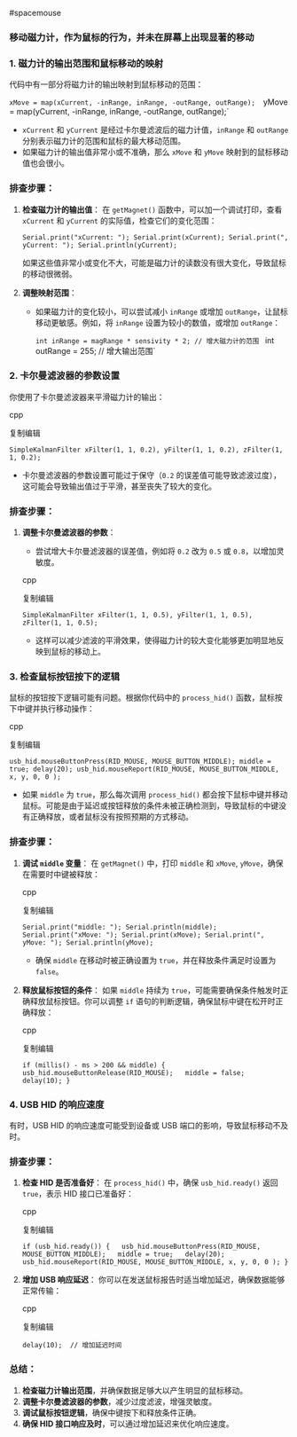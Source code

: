 #spacemouse

### 移动磁力计，作为鼠标的行为，并未在屏幕上出现显著的移动
### 1. **磁力计的输出范围和鼠标移动的映射**

代码中有一部分将磁力计的输出映射到鼠标移动的范围：

`xMove = map(xCurrent, -inRange, inRange, -outRange, outRange); 
`yMove = map(yCurrent, -inRange, inRange, -outRange, outRange);`

- `xCurrent` 和 `yCurrent` 是经过卡尔曼滤波后的磁力计值，`inRange` 和 `outRange` 分别表示磁力计的范围和鼠标的最大移动范围。
- 如果磁力计的输出值非常小或不准确，那么 `xMove` 和 `yMove` 映射到的鼠标移动值也会很小。

### 排查步骤：

1. **检查磁力计的输出值**： 在 `getMagnet()` 函数中，可以加一个调试打印，查看 `xCurrent` 和 `yCurrent` 的实际值，检查它们的变化范围：
  
    `Serial.print("xCurrent: "); Serial.print(xCurrent); Serial.print(", yCurrent: "); Serial.println(yCurrent);`
    
    如果这些值非常小或变化不大，可能是磁力计的读数没有很大变化，导致鼠标的移动很微弱。
    
2. **调整映射范围**：
    
    - 如果磁力计的变化较小，可以尝试减小 `inRange` 或增加 `outRange`，让鼠标移动更敏感。例如，将 `inRange` 设置为较小的数值，或增加 `outRange`：
        
        
        `int inRange = magRange * sensivity * 2; // 增大磁力计的范围 `
         int outRange = 255; // 增大输出范围`
        

### 2. **卡尔曼滤波器的参数设置**

你使用了卡尔曼滤波器来平滑磁力计的输出：

cpp

复制编辑

`SimpleKalmanFilter xFilter(1, 1, 0.2), yFilter(1, 1, 0.2), zFilter(1, 1, 0.2);`

- 卡尔曼滤波器的参数设置可能过于保守（`0.2` 的误差值可能导致滤波过度），这可能会导致输出值过于平滑，甚至丧失了较大的变化。

### 排查步骤：

1. **调整卡尔曼滤波器的参数**：
    
    - 尝试增大卡尔曼滤波器的误差值，例如将 `0.2` 改为 `0.5` 或 `0.8`，以增加灵敏度。
    
    cpp
    
    复制编辑
    
    `SimpleKalmanFilter xFilter(1, 1, 0.5), yFilter(1, 1, 0.5), zFilter(1, 1, 0.5);`
    
    - 这样可以减少滤波的平滑效果，使得磁力计的较大变化能够更加明显地反映到鼠标的移动上。

### 3. **检查鼠标按钮按下的逻辑**

鼠标的按钮按下逻辑可能有问题。根据你代码中的 `process_hid()` 函数，鼠标按下中键并执行移动操作：

cpp

复制编辑

`usb_hid.mouseButtonPress(RID_MOUSE, MOUSE_BUTTON_MIDDLE); middle = true; delay(20); usb_hid.mouseReport(RID_MOUSE, MOUSE_BUTTON_MIDDLE, x, y, 0, 0 );`

- 如果 `middle` 为 `true`，那么每次调用 `process_hid()` 都会按下鼠标中键并移动鼠标。可能是由于延迟或按钮释放的条件未被正确检测到，导致鼠标的中键没有正确释放，或者鼠标没有按照预期的方式移动。

### 排查步骤：

1. **调试 `middle` 变量**： 在 `getMagnet()` 中，打印 `middle` 和 `xMove`, `yMove`，确保在需要时中键被释放：
    
    cpp
    
    复制编辑
    
    `Serial.print("middle: "); Serial.println(middle); Serial.print("xMove: "); Serial.print(xMove); Serial.print(", yMove: "); Serial.println(yMove);`
    
    - 确保 `middle` 在移动时被正确设置为 `true`，并在释放条件满足时设置为 `false`。
2. **释放鼠标按钮的条件**： 如果 `middle` 持续为 `true`，可能需要确保条件触发时正确释放鼠标按钮。你可以调整 `if` 语句的判断逻辑，确保鼠标中键在松开时正确释放：
    
    cpp
    
    复制编辑
    
    `if (millis() - ms > 200 && middle) {   usb_hid.mouseButtonRelease(RID_MOUSE);   middle = false;   delay(10); }`
    

### 4. **USB HID 的响应速度**

有时，USB HID 的响应速度可能受到设备或 USB 端口的影响，导致鼠标移动不及时。

### 排查步骤：

1. **检查 HID 是否准备好**： 在 `process_hid()` 中，确保 `usb_hid.ready()` 返回 `true`，表示 HID 接口已准备好：
    
    cpp
    
    复制编辑
    
    `if (usb_hid.ready()) {   usb_hid.mouseButtonPress(RID_MOUSE, MOUSE_BUTTON_MIDDLE);   middle = true;   delay(20);   usb_hid.mouseReport(RID_MOUSE, MOUSE_BUTTON_MIDDLE, x, y, 0, 0 ); }`
    
2. **增加 USB 响应延迟**： 你可以在发送鼠标报告时适当增加延迟，确保数据能够正常传输：
    
    cpp
    
    复制编辑
    
    `delay(10);  // 增加延迟时间`
    

### 总结：

1. **检查磁力计输出范围**，并确保数据足够大以产生明显的鼠标移动。
2. **调整卡尔曼滤波器的参数**，减少过度滤波，增强灵敏度。
3. **调试鼠标按钮逻辑**，确保中键按下和释放条件正确。
4. **确保 HID 接口响应及时**，可以通过增加延迟来优化响应速度。